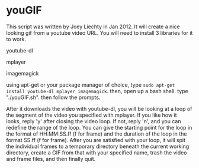 youGIF
======

This script was written by Joey Liechty in Jan 2012.
It will create a nice looking gif from a youtube video URL.
You will need to install 3 libraries for it to work.

youtube-dl

mplayer

imagemagick

using apt-get or your package manager of choice, type `sudo apt-get install youtube-dl mplayer imagemagick`.
then, open up a bash shell.
type "./youGIF.sh".
then follow the prompts.

After it downloads the video with youtube-dl, you will be looking at a loop of the segment of the video you specified with mplayer. If you like how it looks, reply 'y' after closing the video loop. If not, reply 'n', and you can redefine the range of the loop. You can give the starting point for the loop in the format of HH:MM:SS.ff (f for frame) and the duration of the loop in the format SS.ff (f for frame). After you are satisfied with your loop, it will spit the individual frames to a temporary directory beneath the current working directory, create a GIF from that with your specified name, trash the video and frame files, and then finally quit.
